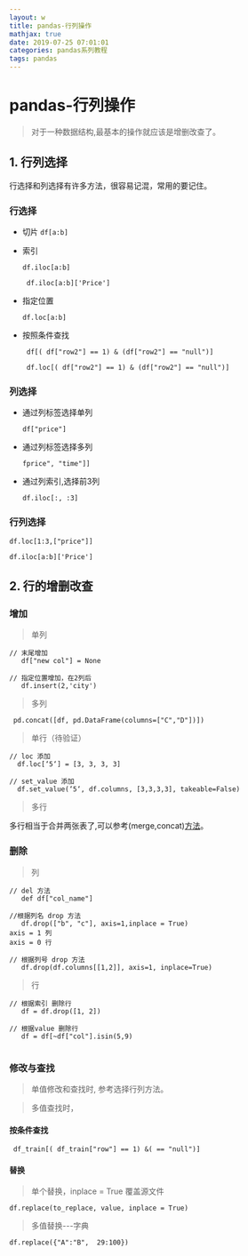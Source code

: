 ```yaml
---
layout: w
title: pandas-行列操作
mathjax: true
date: 2019-07-25 07:01:01
categories: pandas系列教程
tags: pandas
---
```

# pandas-行列操作

> 对于一种数据结构,最基本的操作就应该是增删改查了。

## 1. 行列选择
行选择和列选择有许多方法，很容易记混，常用的要记住。

### 行选择

- 切片  `df[a:b]`

- 索引

  `df.iloc[a:b]`

  ` df.iloc[a:b]['Price']`
  
- 指定位置

  `df.loc[a:b]`
- 按照条件查找

  ` df[( df["row2"] == 1) & (df["row2"] == "null")]`
  
  ` df.loc[( df["row2"] == 1) & (df["row2"] == "null")]`
  
### 列选择

- 通过列标签选择单列

    `df["price"]`
  
- 通过列标签选择多列

   `fprice", "time"]]`
   
- 通过列索引,选择前3列

  `df.iloc[:, :3]` 

### 行列选择

  `df.loc[1:3,["price"]]`
  
  `df.iloc[a:b]['Price']`
  
  
## 2. 行的增删改查

### 增加

> 单列

```
// 末尾增加
   df["new col"] = None
   
// 指定位置增加，在2列后
   df.insert(2,'city') 
```
   
> 多列

   ` pd.concat([df, pd.DataFrame(columns=["C","D"])])`
   
> 单行（待验证）

```
// loc 添加
  df.loc[‘5‘] = [3, 3, 3, 3]
    
// set_value 添加
  df.set_value(‘5‘, df.columns, [3,3,3,3], takeable=False) 
```
> 多行

多行相当于合并两张表了,可以参考(merge,concat)[方法](https://note.youdao.com/)。


### 删除

> 列

```
// del 方法
   def df["col_name"]

//根据列名 drop 方法
   df.drop(["b", "c"], axis=1,inplace = True)
axis = 1 列
axis = 0 行

// 根据列号 drop 方法
   df.drop(df.columns[[1,2]], axis=1, inplace=True)
```

> 行

```
// 根据索引 删除行
   df = df.drop([1, 2])

// 根据value 删除行
   df = df[~df["col"].isin(5,9)
    
```

### 修改与查找

> 单值修改和查找时, 参考选择行列方法。

> 多值查找时，

#### 按条件查找

 ` df_train[( df_train["row"] == 1) &( == "null")]`
 
#### 替换

> 单个替换，inplace = True 覆盖源文件

  `df.replace(to_replace, value, inplace = True)`
  
> 多值替换---字典

  `df.replace({"A":"B",  29:100})`




